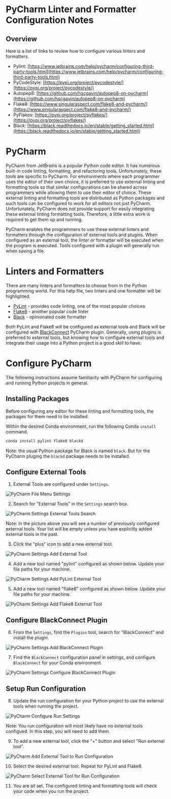 # PyCharm Linter and Formatter Configuration Notes

## Overview

Here is a list of links to review how to configure various linters and formatters.

- Pylint: [https://www.jetbrains.com/help/pycharm/configuring-third-party-tools.html](https://www.jetbrains.com/help/pycharm/configuring-third-party-tools.html)
- PyCodeStyle: [https://pypi.org/project/pycodestyle/](https://pypi.org/project/pycodestyle/)
- Autopep8: [https://github.com/hscgavin/autopep8-on-pycharm](https://github.com/hscgavin/autopep8-on-pycharm)
- Flake8: [https://www.singularaspect.com/flake8-and-pycharm/](https://www.singularaspect.com/flake8-and-pycharm/)
- PyFlakes: [https://pypi.org/project/pyflakes/](https://pypi.org/project/pyflakes/)
- Black: [https://black.readthedocs.io/en/stable/getting_started.html](https://black.readthedocs.io/en/stable/getting_started.html)

# PyCharm 

PyCharm from JetBrains is a popular Python code editor. It has numerous built-in code linting, formatting, and refactoring tools. Unfortunately, these tools are specific to PyCharm. For environments where each programmer uses the editor of their own choice, it is preferred to use external linting and formatting tools so that similar configurations can be shared across programmers while allowing them to use their editor of choice. These external linting and formatting tools are distributed as Python packages and such tools can be configured to work for all editors not just PyCharm. Unfortunately, PyCharm does not provide support for easily integrating these external linting formatting tools. Therefore, a little extra work is required to get them up and running.

PyCharm enables the programmers to use these external linters and formatters through the configuration of external tools and plugins. When configured as an external tool, the linter or formatter will be executed when the program is executed. Tools configured with a plugin will generally run when saving a file.

# Linters and Formatters

There are many linters and formatters to choose from in the Python programming world. For this help file, two linters and one formatter will be highlighted.

- [PyLint](https://pylint.pycqa.org/en/latest/) - provides code linting, one of the most popular choices
- [Flake8](https://flake8.pycqa.org/en/latest/) - another popular code linter
- [Black](https://github.com/psf/black) - opinionated code formatter

Both PyLint and Flake8 will be configured as external tools and Black will be configured with [BlackConnect](https://plugins.jetbrains.com/plugin/14321-blackconnect) PyCharm plugin. Generally, using plugins is preferred to external tools, but knowing how to configure external tools and integrate their usage into a Python project is a good skill to have.

# Configure PyCharm

The following instructions assume familiarity with PyCharm for configuring and running Python projects in general.

## Installing Packages


Before configuring any editor for these linting and formatting tools, the packages for them need to be installed.

Within the desired Conda environment, run the following Conda `install` command.

```bash
conda install pylint flake8 blackd
```

  Note: the usual Python package for Black is named `black`. But for the PyCharm pluging the `blackd` package needs to be installed.

## Configure External Tools

1. External Tools are configured under `Settings`.

![PyCharm File Menu Settings](images/pycharm-menu-settings.png "PyCharm File Menu Settings")

2. Search for "External Tools" in the `Settings` search box.

![PyCharm Settings External Tools Search](images/pycharm-settings-external-tools-search.png "PyCharm Settings External Tools Search")

  Note: In the picture above you will see a number of previously configured external tools. Your list will be empty unless you have explicitly added external tools in the past.

3. Click the "plus" icon to add a new external tool.

![PyCharm Settings Add External Tool](images/pycharm-settings-add-external-tool.png "PyCharm Settings Add External Tool")

4. Add a new tool named "pylint" configured as shown below. Update your file paths for your machine.

![PyCharm Settings Add PyLint External Tool](images/pycharm-external-tool-pylint.png "PyCharm Settings Add PyLint External Tool")

5. Add a new tool named "flake8" configured as shown below. Update your file paths for your machine.

![PyCharm Settings Add Flake8 External Tool](images/pycharm-external-tool-flake8.png "PyCharm Settings Add Flake8 External Tool")

## Configure BlackConnect Plugin

6. From the `Settings`, find the `Plugins` tool, search for "BlackConnect" and install the plugin.

![PyCharm Settings Add BlackConnect Plugin](images/pycharm-settings-install-blackconnect-plugin.png "PyCharm Settings Add BlackConnect Plugin")

7. Find the `BlackConnect` configuration panel in settings, and configure `BlackConnect` for your Conda environment.

![PyCharm Settings Configure BlackConnect Plugin](images/pycharm-settings-blackconnect-plugin.png "PyCharm Settings Configure BlackConnect Plugin")

## Setup Run Configuration

8. Update the run configuration for your Python project to use the external tools when running the project.

![PyCharm Configure Run Settings](images/pycharm-run-config.png "Configure Run Settings")

  Note: You run configuration will most likely have no external tools configued. In this step, you will need to add them.

9. To add a new external tool, click the "+" button and select "Run external tool".

![PyCharm Add External Tool to Run Configuration](images/pycharm-run-config-add-external-tool.png "Add External Tool to Run Configuration")

10. Select the desired external tool. Repeat for PyLint and Flake8.

![PyCharm Select External Tool for Run Configuration](images/pycharm-run-config-select-external-tool.png "Select External Tool for Run Configuration")

11. You are all set. The configured linting and formatting tools will check your code when you run the project.








